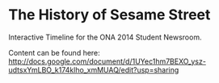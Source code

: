 The History of Sesame Street
============

Interactive Timeline for the ONA 2014 Student Newsroom.

Content can be found here: http://docs.google.com/document/d/1UYec1hm7BEXO_ysz-udtsxYmLBO_k174klho_xmMUAQ/edit?usp=sharing